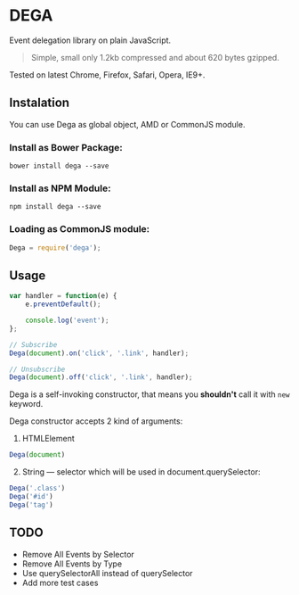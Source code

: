 # DEGA

Event delegation library on plain JavaScript.

> Simple, small only 1.2kb compressed and about 620 bytes gzipped.

Tested on latest Chrome, Firefox, Safari, Opera, IE9+.

## Instalation

You can use Dega as global object, AMD or CommonJS module.

### Install as Bower Package:
```
bower install dega --save
```

### Install as NPM Module:
```
npm install dega --save
```

### Loading as CommonJS module:

```js
Dega = require('dega');
```

## Usage

```js
var handler = function(e) {
    e.preventDefault();

    console.log('event');
};

// Subscribe
Dega(document).on('click', '.link', handler);

// Unsubscribe
Dega(document).off('click', '.link', handler);
```

Dega is a self-invoking constructor, that means you **shouldn't** call it with ```new``` keyword.

Dega constructor accepts 2 kind of arguments:

1. HTMLElement
```js
Dega(document)
```
2. String — selector which will be used in document.querySelector:
```js
Dega('.class')
Dega('#id')
Dega('tag')
```

## TODO
* Remove All Events by Selector
* Remove All Events by Type
* Use querySelectorAll instead of querySelector
* Add more test cases
